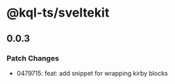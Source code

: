 # @kql-ts/sveltekit

## 0.0.3

### Patch Changes

- 0479715: feat: add snippet for wrapping kirby blocks
